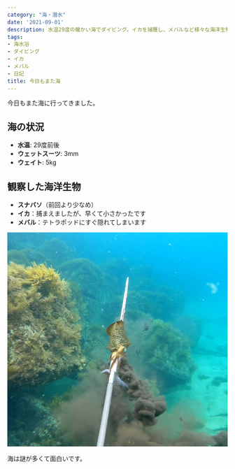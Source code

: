 ```yaml
---
category: "海・潜水"
date: '2021-09-01'
description: 水温29度の暖かい海でダイビング。イカを捕獲し、メバルなど様々な海洋生物を観察しました。
tags:
- 海水浴
- ダイビング
- イカ
- メバル
- 日記
title: 今日もまた海
---
```



今日もまた海に行ってきました。

## 海の状況
- **水温**: 29度前後
- **ウェットスーツ**: 3mm
- **ウェイト**: 5kg

## 観察した海洋生物

- **スナバソ**（前回より少なめ）
- **イカ**：捕まえましたが、早くて小さかったです
- **メバル**：テトラポッドにすぐ隠れてしまいます

![海の様子](../images/2021-09-01-diving-01.png)

海は謎が多くて面白いです。